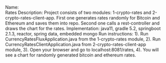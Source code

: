 Name: <br>
  Rates
Description:
  Project consists of two modules: 1-crypto-rates and 2-crypto-rates-client-app.
  First one generates rates randomly for Bitcoin and Ethereum and saves them into repo.
  Second one calls a rest-controller and draws the chart for the rates.
Implementation: 
  java11, gradle 5.2, springboot 2.1.3, reactor, spring data, embedded mongo
Run instructions:
  1). Run CurrencyRatesFluxApplication.java from the 1-crypto-rates module,
  2). Run CurrencyRatesClientApplication.java from 2-crypto-rates-client-app module,
  3). Open your browser and go to localhost:8081/rates,
  4). You will see a chart for randomly generated bitcoin and ethereum rates.
